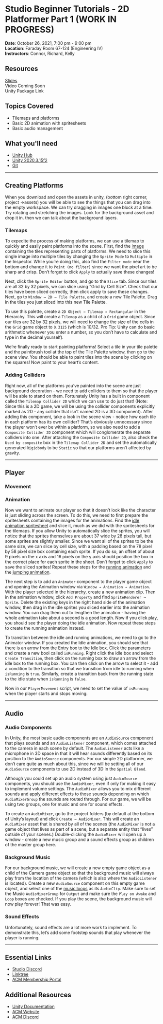# Studio Beginner Tutorials - 2D Platformer Part 1 (WORK IN PROGRESS)
 
**Date**: October 26, 2021, 7:00 pm - 9:00 pm<br>
**Location**: Faraday Room 67-124 (Engineering IV)<br>
**Instructors**: Connor, Richard, Kelly
 
## Resources
[Slides](https://docs.google.com/presentation/d/1pfJ3OuMaTnBttJlBjijEGwMq7aT6koFEN7K3zYEDpoI/edit?usp=sharing)<br>
Video Coming Soon<br>
Unity Package Link
 
## Topics Covered
* Tilemaps and platforms
* Basic 2D animation with spritesheets
* Basic audio management
 
## What you'll need
* [Unity Hub](https://unity.com/download)
* [Unity 2020.3.15f2](https://unity3d.com/unity/qa/lts-releases)
* [Git](https://git-scm.com/downloads)

---

## Creating Platforms
When you download and open the assets in unity, (bottom right corner, project ->assets) you will be able to see the things that you can drag into the empty workspace. We can try dragging in images one block at a time. Try rotating and stretching the images. Look for the background asset and drop it in. then we can talk about the background layers. 
 
### Tilemaps
To expedite the process of making platforms, we can use a tilemap to quickly and easily paint platforms into the scene. First, find the [image](https://github.com/uclaacm/studio-beginner-tutorials-f21/blob/main/Platformer%20Part%20I/Assets/Kings%20and%20Pigs/Sprites/14-TileSets/Terrain%20(32x32).png) containing the tiles representing parts of platforms. We need to slice this single image into multiple tiles by changing the `Sprite Mode` to `Multiple` in the Inspector. While you’re doing this, also find the `Filter mode` near the bottom and change it to `Point (no filter)` since we want the pixel art to be sharp and crisp. Don’t forget to click `Apply` to actually save these changes!

Next, click the `Sprite Editor` button, and go to the `Slice` tab. Since our tiles are all 32 by 32 pixels, we can slice using “Grid by Cell Size”. Check that our tiles have been sliced correctly, then click apply to save these changes. Next, go to `Window → 2D → Tile Palette`, and create a new Tile Palette. Drag in the tiles you just sliced into this new Tile Palette.

To use this palette, create a `2D Object → Tilemap → Rectangular` in the Hierarchy. This will create a `Tilemap` as a child of a `Grid` game object. Since our tiles are 32 by 32 pixels, we will need to change the size of the cells in the `Grid` game object to `0.3125` (which is 10/32. Pro Tip: Unity can do basic arithmetic whenever you enter a number, so you don’t have to calculate and type in the decimal yourself).

We’re finally ready to start painting platforms! Select a tile in your tile palette and the paintbrush tool at the top of the Tile Palette window, then go to the scene view. You should be able to paint tiles into the scene by clicking on the squares! Now paint to your heart’s content.
 
### Adding Colliders
Right now, all of the platforms you’ve painted into the scene are just background decoration - we need to add colliders to them so that the player will be able to stand on them. Fortunately Unity has a built in component called the `Tilemap Collider 2D` which we can use to do just that! (Note: Since this is a 2D game, we will be using the collider components explicitly marked as 2D - any collider that isn’t named 2D is a 3D component). After adding this component, take a look in the scene view - notice how each tile in each platform has its own collider? That’s obviously unnecessary since the player won’t ever be within a platform, so we also need to add a `Composite Collider 2D` component which will conglomerate the separate colliders into one. After attaching the `Composite Collider 2D`, also check the `Used by composite` box in the `Tilemap Collider 2D` and set the automatically generated `Rigidbody` to be `Static` so that our platforms aren’t affected by gravity.

---
 
## Player
### Movement
### Animation
Now we want to animate our player so that it doesn’t look like the character is just sliding across the screen. To do this, we need to first prepare the spritesheets containing the images for the animations. Find the [idle animation spritesheet](https://github.com/uclaacm/studio-beginner-tutorials-f21/blob/main/Platformer%20Part%20I/Assets/Kings%20and%20Pigs/Sprites/01-King%20Human/Idle%20(78x58).png) and slice it, much as we did with the spritesheets for the tilemaps. If you allow Unity to automatically slice the sprites, you will notice that the sprites themselves are about 37 wide by 28 pixels tall, but some sprites are slightly smaller. Since we want all of the sprites to be the same size, we can slice by cell size, with a padding based on the 78 pixel by 58 pixel size box containing each sprite. If you do so, an offset of about 9 pixels on the x axis and 16 pixels on the y axis should position the box in the correct place for each sprite in the sheet. Don’t forget to click `Apply` to save the sliced sprites! Repeat these steps for the [running animation](https://github.com/uclaacm/studio-beginner-tutorials-f21/blob/main/Platformer%20Part%20I/Assets/Kings%20and%20Pigs/Sprites/01-King%20Human/Run%20(78x58).png) and the [jumping animation](https://github.com/uclaacm/studio-beginner-tutorials-f21/blob/main/Platformer%20Part%20I/Assets/Kings%20and%20Pigs/Sprites/01-King%20Human/Jump%20(78x58).png).

The next step is to add an `Animator` component to the player game object and opening the Animation window via `Window → Animation → Animation`. With the player selected in the hierarchy, create a new animation clip. Then in the animation window, click `Add Property` and find `SpriteRenderer → Sprite`. Delete the existing keys in the right hand side of the animation window, then drag in the idle sprites you sliced earlier into the animation window. You can drag them out to lengthen the animation - having the whole animation take about a second is a good length. Now if you click play, you should see the player doing the idle animation. Now repeat these steps to create the running animation instead.

To transition between the idle and running animations, we need to go to the Animator window. If you created the Idle animation, you should see that there is an arrow from the Entry box to the Idle box. Click the parameters and create a new bool called `isRunning`. Right click the idle box and select `Create Transition`, then click on the running box to draw an arrow from the idle box to the running box. You can then click on the arrow to select it - add a condition to the transition so that we transition from idle to running when `isRunning` is `true`. Similarly, create a transition back from the running state to the idle state when `isRunning` is `false`.

Now in our `PlayerMovement` script, we need to set the value of `isRunning` when the player starts and stops moving.

--- 

## Audio

### Audio Components
In Unity, the most basic audio components are an `AudioSource` component that plays sounds and an `AudioListener` component, which comes attached to the camera in each scene by default. The `AudioListener` acts like a microphone in 3D space in that it will hear sounds differently based on its position to the `AudioSource` components. For our simple 2D platformer, we don’t care quite as much about this, since we will be setting all of our `AudioSource` components to use 2D instead of 3D in the `Spatial Blend`.

Although you could set up an audio system using just `AudioSource` components, you should use the `AudioMixer`, even if only for making it easy to implement volume settings. The `AudioMixer` allows you to mix different sounds and apply different effects to those sounds depending on which `AudioMixerGroup` the sounds are routed through. For our game, we will be using two groups, one for music and one for sound effects.

To create an `AudioMixer`, go to the project folders (by default at the bottom of Unity’s layout) and click `Create → AudioMixer`. This will create an `AudioMixer` asset that is shared by all of the scenes (the `AudioMixer` is not a game object that lives as part of a scene, but a separate entity that “lives” outside of your scenes.) Double-clicking the `AudioMixer` will open up a window - create a new music group and a sound effects group as children of the master group here.

### Background Music

For our background music, we will create a new empty game object as a child of the Camera game object so that the background music will always play from the location of the camera (which is also where the `AudioListener` is located). Create a new `AudioSource` component on this empty game object, and select one of the [music loops](https://github.com/uclaacm/studio-beginner-tutorials-f21/tree/main/Platformer%20Part%20I/Assets/Audio/Music) as its `AudioClip`. Make sure to set the Music `AudioMixerGroup` for `Output` and make sure the `Play on Awake` and `Loop` boxes are checked. If you play the scene, the background music will now play forever! That was easy.

### Sound Effects

Unfortunately, sound effects are a lot more work to implement. To demonstrate this, let’s add some footstep sounds that play whenever the player is running.



---
## Essential Links
- [Studio Discord](https://discord.com/invite/bBk2Mcw)
- [Linktree](https://linktr.ee/acmstudio)
- [ACM Membership Portal](https://members.uclaacm.com/)
## Additional Resources
- [Unity Documentation](https://docs.unity3d.com/Manual/index.html)
- [ACM Website](https://www.uclaacm.com/)
- [ACM Discord](https://discord.com/invite/eWmzKsY)
 
 
 
